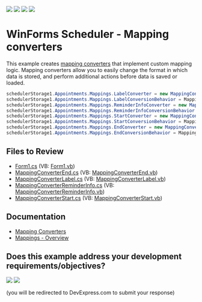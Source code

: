 <!-- default badges list -->
![](https://img.shields.io/endpoint?url=https://codecentral.devexpress.com/api/v1/VersionRange/128636538/17.1.3%2B)
[![](https://img.shields.io/badge/Open_in_DevExpress_Support_Center-FF7200?style=flat-square&logo=DevExpress&logoColor=white)](https://supportcenter.devexpress.com/ticket/details/T497864)
[![](https://img.shields.io/badge/📖_How_to_use_DevExpress_Examples-e9f6fc?style=flat-square)](https://docs.devexpress.com/GeneralInformation/403183)
[![](https://img.shields.io/badge/💬_Leave_Feedback-feecdd?style=flat-square)](#does-this-example-address-your-development-requirementsobjectives)
<!-- default badges end -->

# WinForms Scheduler - Mapping converters

This example creates [mapping converters](https://docs.devexpress.com/WindowsForms/118437/controls-and-libraries/scheduler/data-binding/mappings/mapping-converters) that implement custom mapping logic. Mapping converters allow you to easily change the format in which data is stored, and perform additional actions before data is saved or loaded.

```csharp
schedulerStorage1.Appointments.Mappings.LabelConverter = new MappingConverterLabel(schedulerStorage1);
schedulerStorage1.Appointments.Mappings.LabelConversionBehavior = MappingConversionBehavior.InPlaceOfMapping;
schedulerStorage1.Appointments.Mappings.ReminderInfoConverter = new MappingConverterReminderInfo(schedulerStorage1);
schedulerStorage1.Appointments.Mappings.ReminderInfoConversionBehavior = MappingConversionBehavior.BetweenMappingAndProperty;
schedulerStorage1.Appointments.Mappings.StartConverter = new MappingConverterStart();
schedulerStorage1.Appointments.Mappings.StartConversionBehavior = MappingConversionBehavior.InPlaceOfMapping;
schedulerStorage1.Appointments.Mappings.EndConverter = new MappingConverterEnd();
schedulerStorage1.Appointments.Mappings.EndConversionBehavior = MappingConversionBehavior.InPlaceOfMapping;
```


## Files to Review

* [Form1.cs](./CS/SchedulerMappingConverterExample/Form1.cs) (VB: [Form1.vb](./VB/SchedulerMappingConverterExample/Form1.vb))
* [MappingConverterEnd.cs](./CS/SchedulerMappingConverterExample/MappingConverterEnd.cs) (VB: [MappingConverterEnd.vb](./VB/SchedulerMappingConverterExample/MappingConverterEnd.vb))
* [MappingConverterLabel.cs](./CS/SchedulerMappingConverterExample/MappingConverterLabel.cs) (VB: [MappingConverterLabel.vb](./VB/SchedulerMappingConverterExample/MappingConverterLabel.vb))
* [MappingConverterReminderInfo.cs](./CS/SchedulerMappingConverterExample/MappingConverterReminderInfo.cs) (VB: [MappingConverterReminderInfo.vb](./VB/SchedulerMappingConverterExample/MappingConverterReminderInfo.vb))
* [MappingConverterStart.cs](./CS/SchedulerMappingConverterExample/MappingConverterStart.cs) (VB: [MappingConverterStart.vb](./VB/SchedulerMappingConverterExample/MappingConverterStart.vb))


## Documentation

* [Mapping Converters](https://docs.devexpress.com/WindowsForms/118437/controls-and-libraries/scheduler/data-binding/mappings/mapping-converters)
* [Mappings - Overview](https://docs.devexpress.com/WindowsForms/15468/controls-and-libraries/scheduler/data-binding/mappings)
<!-- feedback -->
## Does this example address your development requirements/objectives?

[<img src="https://www.devexpress.com/support/examples/i/yes-button.svg"/>](https://www.devexpress.com/support/examples/survey.xml?utm_source=github&utm_campaign=winforms-scheduler-mapping-converters&~~~was_helpful=yes) [<img src="https://www.devexpress.com/support/examples/i/no-button.svg"/>](https://www.devexpress.com/support/examples/survey.xml?utm_source=github&utm_campaign=winforms-scheduler-mapping-converters&~~~was_helpful=no)

(you will be redirected to DevExpress.com to submit your response)
<!-- feedback end -->
